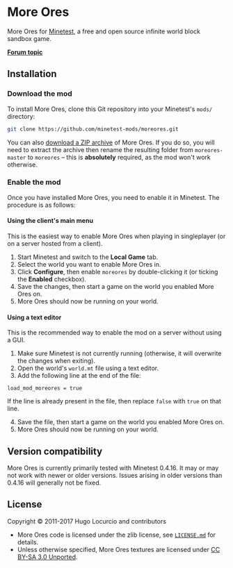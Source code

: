 # More Ores

More Ores for [Minetest](https://www.minetest.net/), a free and open source infinite
world block sandbox game.

[**Forum topic**](https://forum.minetest.net/viewtopic.php?f=11&t=549)

## Installation

### Download the mod

To install More Ores, clone this Git repository into your Minetest's `mods/`
directory:

```bash
git clone https://github.com/minetest-mods/moreores.git
```

You can also
[download a ZIP archive](https://github.com/minetest-mods/moreores/archive/master.zip)
of More Ores. If you do so, you will need to extract the archive then rename
the resulting folder from `moreores-master` to `moreores` – this is
**absolutely** required, as the mod won't work otherwise.

### Enable the mod

Once you have installed More Ores, you need to enable it in Minetest.
The procedure is as follows:

#### Using the client's main menu

This is the easiest way to enable More Ores when playing in singleplayer
(or on a server hosted from a client).

1. Start Minetest and switch to the **Local Game** tab.
2. Select the world you want to enable More Ores in.
3. Click **Configure**, then enable `moreores` by double-clicking it
   (or ticking the **Enabled** checkbox).
4. Save the changes, then start a game on the world you enabled More Ores on.
5. More Ores should now be running on your world.

#### Using a text editor

This is the recommended way to enable the mod on a server without using a GUI.

1. Make sure Minetest is not currently running (otherwise, it will overwrite
   the changes when exiting).
2. Open the world's `world.mt` file using a text editor.
3. Add the following line at the end of the file:

```text
load_mod_moreores = true
```

If the line is already present in the file, then replace `false` with `true`
on that line.

4. Save the file, then start a game on the world you enabled More Ores on.
5. More Ores should now be running on your world.

## Version compatibility

More Ores is currently primarily tested with Minetest 0.4.16.
It may or may not work with newer or older versions. Issues arising in older
versions than 0.4.16 will generally not be fixed.

## License

Copyright © 2011-2017 Hugo Locurcio and contributors

- More Ores code is licensed under the zlib license, see
  [`LICENSE.md`](LICENSE.md) for details.
- Unless otherwise specified, More Ores textures are licensed under
  [CC BY-SA 3.0 Unported](https://creativecommons.org/licenses/by-sa/3.0/).
